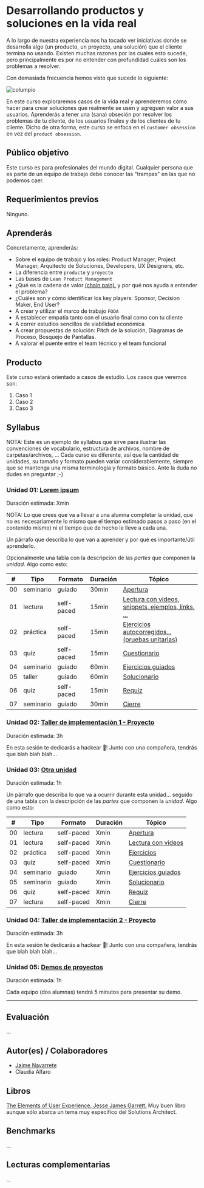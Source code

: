 # Desarrollando productos y soluciones en la vida real

A lo largo de nuestra experiencia nos ha tocado ver iniciativas donde se
desarrolla algo (un producto, un proyecto, una solución) que el cliente
termina no usando. Existen muchas razones por las cuales esto sucede, pero
principalmente es por no entender con profundidad cuáles son los problemas a
resolver.

Con demasiada frecuencia hemos visto que sucede lo siguiente:

![columpio](https://user-images.githubusercontent.com/6313964/29802658-605a45d0-8c3c-11e7-8909-2e69e12e05cd.jpg)

En este curso exploraremos casos de la vida real y aprenderemos cómo hacer para crear soluciones que realmente se usen y agreguen valor a sus usuarios. Aprenderás a tener una (sana) obsesión por resolver los problemas de tu cliente, de los usuarios finales y de los clientes de tu cliente. Dicho de otra forma, este curso se enfoca en el `customer obsession` en vez del `product obsession`.

## Público objetivo

Este curso es para profesionales del mundo digital. Cualquier persona que es parte de un equipo de trabajo debe conocer las "trampas" en las que no podemos caer.

## Requerimientos previos

Ninguno.

## Aprenderás

Concretamente, aprenderás:

- Sobre el equipo de trabajo y los roles: Product Manager, Project Manager, Arquitecto de Soluciones, Developers, UX Designers, etc.
- La diferencia entre `producto` y `proyecto`
- Las bases de `Lean Product Management`
- ¿Qué es la cadena de valor [(chain pain).](http://university.connectwise.com/content/documents/cw_wp_painchain.pdf) y por qué nos ayuda a entender el problema?
- ¿Cuáles son y cómo identificar los key players: Sponsor, Decision Maker, End User?
- A crear y utilizar el marco de trabajo `FODA`
- A establecer empatía tanto con el usuario final como con tu cliente
- A correr estudios sencillos de viabilidad económica
- A crear propuestas de solución: Pitch de la solución, Diagramas de Proceso, Bosquejo de Pantallas.
- A valorar el puente entre el team técnico y el team funcional

## Producto

Este curso estará orientado a casos de estudio. Los casos que veremos son:

1. Caso 1
2. Caso 2
3. Caso 3

## Syllabus

NOTA: Este es un ejemplo de syllabus que sirve para ilustrar las convenciones de
vocabulario, estructura de archivos, nombre de carpetas/archivos, ... Cada curso
es diferente, así que la cantidad de unidades, su tamaño y formato pueden variar
considerablemente, siempre que se mantenga una misma terminología y formato
básico. Ante la duda no dudes en preguntar ;-)

### Unidad 01: [Lorem ipsum](01-lorem-ipsum)

Duración estimada: Xmin

NOTA: Lo que crees que va a llevar a una alumna completar la unidad, que no es
necesariamente lo mismo que el tiempo estimado pasos a paso (en el contenido
mismo) ni el tiempo que de hecho le lleve a cada una.

Un párrafo que describa lo que van a aprender y por qué es importante/útil
aprenderlo.

Opcionalmente una tabla con la descripción de las _partes_ que componen la
_unidad_. Algo como esto:

| # | Tipo | Formato | Duración | Tópico
| - | ---- | ------- | -------- | ------
| 00 | seminario | guiado | 30min | [Apertura](01-lorem-ipsum/00-apertura.md)
| 01 | lectura | self-paced | 15min | [Lectura con videos, snippets, ejemplos, links, ...](01-lorem-ipsum/01-self-learning-1.md)
| 02 | práctica | self-paced | 15min | [Ejercicios autocorregidos... (pruebas unitarias)](01-lorem-ipsum/02-self-learning-2.md)
| 03 | quiz | self-paced | 15min | [Cuestionario](01-lorem-ipsum/03-some-quiz.md)
| 04 | seminario | guiado | 60min | [Ejercicios guiados](01-lorem-ipsum/04-ejercicios-guiados.md)
| 05 | taller | guiado | 60min | [Solucionario](01-lorem-ipsum/05-solucionario.md)
| 06 | quiz | self-paced | 15min | [Requiz](01-lorem-ipsum/06-requiz.md)
| 07 | seminario | guiado | 30min | [Cierre](01-lorem-ipsum/07-cierre.md)

### Unidad 02: [Taller de implementación 1 - Proyecto](#)

Duración estimada: 3h

En esta sesión te dedicarás a hackear 🚧! Junto con una compañera, tendrás que
blah blah blah...

### Unidad 03: [Otra unidad](#)

Duración estimada: 1h

Un párrafo que describa lo que va a ocurrir durante esta unidad... seguido de
una tabla con la descripción de las _partes_ que componen la _unidad_. Algo como
esto:

| # | Tipo | Formato | Duración | Tópico
| - | ---- | ------- | -------- | ------
| 00 | lectura | self-paced | Xmin | [Apertura](01-lorem-ipsum/00-apertura.md)
| 01 | lectura | self-paced | Xmin | [Lectura con videos](01-lorem-ipsum/01-self-learning-1.md)
| 02 | práctica | self-paced | Xmin | [Ejercicios](01-lorem-ipsum/02-self-learning-2.md)
| 03 | quiz | self-paced | Xmin | [Cuestionario](01-lorem-ipsum/03-some-quiz.md)
| 04 | seminario | guiado | Xmin | [Ejercicios guiados](01-lorem-ipsum/04-ejercicios-guiados.md)
| 05 | seminario | guiado | Xmin | [Solucionario](01-lorem-ipsum/05-solucionario.md)
| 06 | quiz | self-paced | Xmin | [Requiz](01-lorem-ipsum/06-requiz.md)
| 07 | lectura | self-paced | Xmin | [Cierre](01-lorem-ipsum/07-cierre.md)

### Unidad 04: [Taller de implementación 2 - Proyecto](#)

Duración estimada: 3h

En esta sesión te dedicarás a hackear 🚧! Junto con una compañera, tendrás que
blah blah blah...

### Unidad 05: [Demos de proyectos](#)

Duración estimada: 1h

Cada equipo (dos alumnas) tendrá 5 minutos para presentar su demo.

***

## Evaluación

...

## Autor(es) / Colaboradores

* [Jaime Navarrete](https://github.com/jaiment)
* Claudia Alfaro

## Libros

[The Elements of User Experience, Jesse James Garrett.](https://www.amazon.com/Elements-User-Experience-User-Centered-Design-ebook/dp/B004JLMDOC/) Muy buen libro aunque sólo abarca un tema muy específico del Solutions Architect.

## Benchmarks

...

## Lecturas complementarias

...
